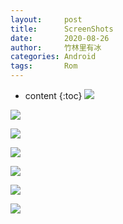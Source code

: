 ```yaml
---
layout:     post
title:      ScreenShots
date:       2020-08-26
author:     竹林里有冰
categories: Android
tags:       Rom
---
```


* content
{:toc}
![](https://od.zhullyb.top/?file=/PicBed/Screenshot_20200826-050019_Lawnchair.png)

![](https://od.zhullyb.top/?file=/PicBed/Screenshot_20200826-050033_Lawnchair.png)

![](https://od.zhullyb.top/?file=/PicBed/Screenshot_20200826-050027552.jpg)

![](https://od.zhullyb.top/?file=/PicBed/Screenshot_20200826-050044887.jpg)

![](https://od.zhullyb.top/?file=/PicBed/Screenshot_20200826-050218_Settings.png)

![](https://od.zhullyb.top/?file=/PicBed/Screenshot_20200826-050158524.jpg)

![](https://od.zhullyb.top/?file=/PicBed/vlcsnap-2020-08-26-05h27m38s527.png)
